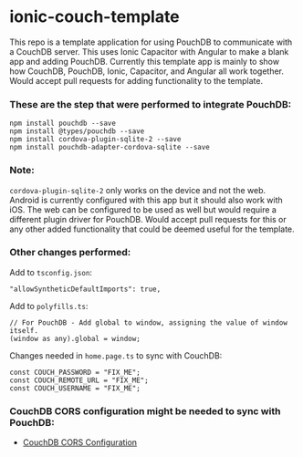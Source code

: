 # ionic-couch-template

This repo is a template application for using PouchDB to communicate with a CouchDB server.  This uses Ionic Capacitor with Angular to make a blank app and adding PouchDB.  Currently this template app is mainly to show how CouchDB, PouchDB, Ionic, Capacitor, and Angular all work together.  Would accept pull requests for adding functionality to the template.


### These are the step that were performed to integrate PouchDB:
```
npm install pouchdb --save
npm install @types/pouchdb --save
npm install cordova-plugin-sqlite-2 --save
npm install pouchdb-adapter-cordova-sqlite --save
```

### Note:
`cordova-plugin-sqlite-2` only works on the device and not the web.  Android is currently configured with this app but it should also work with iOS.  The web can be configured to be used as well but would require a different plugin driver for PouchDB.  Would accept pull requests for this or any other added functionality that could be deemed useful for the template.

### Other changes performed:

Add to `tsconfig.json`:
```
"allowSyntheticDefaultImports": true,
```

Add to `polyfills.ts`:
```
// For PouchDB - Add global to window, assigning the value of window itself.
(window as any).global = window;
```

Changes needed in `home.page.ts` to sync with CouchDB:
```
const COUCH_PASSWORD = "FIX_ME";
const COUCH_REMOTE_URL = "FIX_ME";
const COUCH_USERNAME = "FIX_ME";
```

### CouchDB CORS configuration might be needed to sync with PouchDB:
- [CouchDB CORS Configuration](https://pouchdb.com/errors.html#no_access_control_allow_origin_header)
